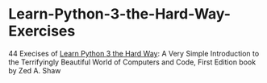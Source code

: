 # Learn-Python-3-the-Hard-Way-Exercises
44 Execises of [Learn Python 3 the Hard Way](https://www.oreilly.com/library/view/learn-python-3/9780134693866/): A Very Simple Introduction to the Terrifyingly Beautiful World of Computers and Code, First Edition book
by Zed A. Shaw
